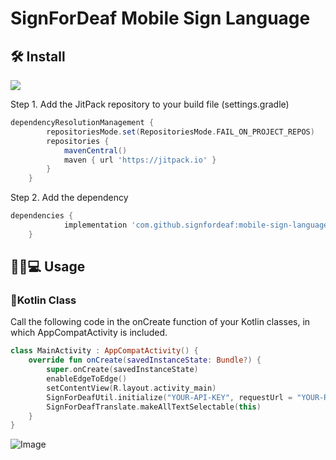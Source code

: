 # SignForDeaf Mobile Sign Language

## 🛠️ Install
[![](https://jitpack.io/v/signfordeaf/mobile-sign-language-translation-kt.svg)](https://jitpack.io/#signfordeaf/mobile-sign-language-translation-kt)
  
 Step 1. Add the JitPack repository to your build file (settings.gradle)
```gradle
dependencyResolutionManagement {
		repositoriesMode.set(RepositoriesMode.FAIL_ON_PROJECT_REPOS)
		repositories {
			mavenCentral()
			maven { url 'https://jitpack.io' }
		}
	}
```
  Step 2. Add the dependency
```gradle
dependencies {
	        implementation 'com.github.signfordeaf:mobile-sign-language-translation-kt:Tag'
	}
```

## 🧑🏻💻 Usage

###  📄Kotlin Class
   Call the following code in the onCreate function of your Kotlin classes, in which AppCompatActivity is included.
```kotlin
class MainActivity : AppCompatActivity() {
    override fun onCreate(savedInstanceState: Bundle?) {
        super.onCreate(savedInstanceState)
        enableEdgeToEdge()
        setContentView(R.layout.activity_main)
        SignForDeafUtil.initialize("YOUR-API-KEY", requestUrl = "YOUR-REQUEST-URL")
        SignForDeafTranslate.makeAllTextSelectable(this)
    }
}
```
![Image](https://imgur.com/L3uxMEa.png)
